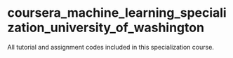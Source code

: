 # coursera_machine_learning_specialization_university_of_washington
All tutorial and assignment codes included in this specialization course.

